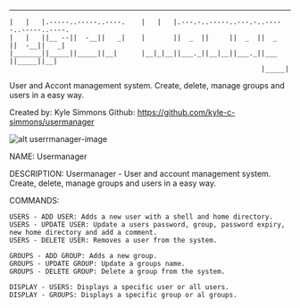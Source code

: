  _______                          _______                                          
    |   |   |.-----..-----..----.    |   |   |.---.-..-----..---.-..-----..-----..----.
    |   |   ||__ --||  -__||   _|    |       ||  _  ||     ||  _  ||  _  ||  -__||   _|
    |_______||_____||_____||__|      |__|_|__||___._||__|__||___._||___  ||_____||__|  
                                                                   |_____|
                                                                   
User and Accont management system. Create, delete, manage groups and users in a easy way.

Created by: Kyle Simmons
Github: https://github.com/kyle-c-simmons/usermanager


![alt userrmanager-image](https://github.com/kyle-c-simmons)

NAME:
    Usermanager

DESCRIPTION:
    Usermanager - User and account management system. Create, delete,
    manage groups and users in a easy way.

COMMANDS:  
    
    USERS - ADD USER: Adds a new user with a shell and home directory.
    USERS - UPDATE USER: Update a users password, group, password expiry,
    new home directory and add a comment.
    USERS - DELETE USER: Removes a user from the system. 
    
    GROUPS - ADD GROUP: Adds a new group.
    GROUPS - UPDATE GROUP: Update a groups name.
    GROUPS - DELETE GROUP: Delete a group from the system.
    
    DISPLAY - USERS: Displays a specific user or all users.
    DISPLAY - GROUPS: Displays a specific group or al groups.
    
